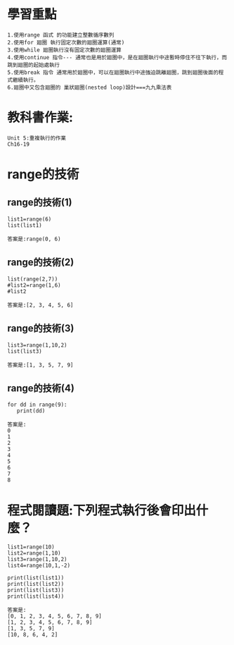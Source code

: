# 學習重點
```
1.使用range 函式 的功能建立整數循序數列
2.使用for 廻圈 執行固定次數的廻圈運算(通常)
3.使用while 廻圈執行沒有固定次數的廻圈運算
4.使用continue 指令--- 通常也是用於廻圈中，是在廻圈執行中途暫時停住不往下執行，而跳到廻圈的起始處執行
5.使用break 指令 通常用於廻圈中，可以在廻圈執行中途強迫跳離廻圈，跳到廻圈後面的程式繼續執行。
6.廻圈中又包含廻圈的 巢狀廻圈(nested loop)設計===九九乘法表
```

# 教科書作業:
```
Unit 5:重複執行的作業
Ch16-19
```
# range的技術

## range的技術(1)
```
list1=range(6)
list(list1)
```
```
答案是:range(0, 6)
```
## range的技術(2)
```
list(range(2,7))
#list2=range(1,6)
#list2
```
```
答案是:[2, 3, 4, 5, 6]
```
## range的技術(3)
```
list3=range(1,10,2)
list(list3)
```
```
答案是:[1, 3, 5, 7, 9]
```
## range的技術(4)
```
for dd in range(9):
   print(dd)
```
```
答案是:
0
1
2
3
4
5
6
7
8
```
# 程式閱讀題:下列程式執行後會印出什麼？
```
list1=range(10)
list2=range(1,10)
list3=range(1,10,2)
list4=range(10,1,-2)

print(list(list1))
print(list(list2))
print(list(list3)) 
print(list(list4))
```
```
答案是:
[0, 1, 2, 3, 4, 5, 6, 7, 8, 9]
[1, 2, 3, 4, 5, 6, 7, 8, 9]
[1, 3, 5, 7, 9]
[10, 8, 6, 4, 2]
```
